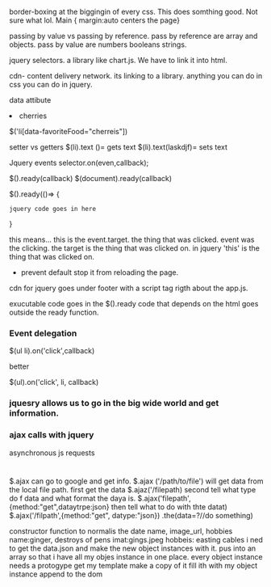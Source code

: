 border-boxing at the biggingin of every css. This does somthing good. Not sure what lol. Main { margin:auto centers the page}


passing by value vs passing by reference. pass by reference are array and objects. pass by value are numbers booleans strings. 

jquery selectors.
a library like chart.js. We have to link it into html. 

cdn- content delivery network. its linking to a library.
anything you can do in css you can do in jquery.

data attibute
<li data-favortieFood="cherries">cherries</li>

$('li[data-favoriteFood="cherreis"])

setter vs getters
 $(li).text ()= gets text
 $(li).text(laskdjf)= sets text

 Jquery events
 selector.on(even,callback);

 $().ready(callback)
 $(document).ready(callback)

$().ready(()=> {

    jquery code goes in here
}

this means...
this is the event.target. the thing that was clicked. event was the clicking. the target is the thing that was clicked on. in jquery 'this' is the thing that was clicked on.

- prevent default stop it from reloading the page.

cdn for jquery goes under footer with a script tag rigth about the app.js.

exucutable code goes in the $().ready 
code that depends on the html goes outside the ready function.

### Event delegation
$(ul li).on('click',callback)

better

$(ul).on('click', li, callback)

### jquesry allows us to go in the big wide world and get information.

### ajax calls with jquery
asynchronous js requests
#
$.ajax can go to google and get info.
$.ajax ('/path/to/file') will get data from the local file path. 
first get the data
$.ajaz('/filepath)
second tell what type do f data and what format the daya is.
$.ajax('filepath',{method:"get",dataytrpe:json}
then tell what to do with thte datat)
$.ajax('/filpath',{method:"get", datype:"json})
.the(data=?//do something)

constructor function to normalis the date
name, image_url, hobbies
name:ginger, destroys of pens
imat:gings.jpeg
hobbeis: easting cables
i ned to get the data.json and make the new object instances with it.
pus into an array so that i have all my objes instance in one place.
every object instance needs a protogype
get my template
make a copy of it
 fill ith with my object instance
 append to the dom



